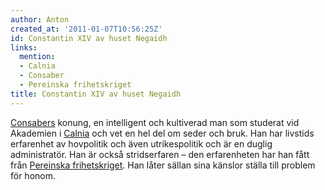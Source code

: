 ```yaml
---
author: Anton
created_at: '2011-01-07T10:56:25Z'
id: Constantin XIV av huset Negaidh
links:
  mention:
  - Calnia
  - Consaber
  - Pereinska frihetskriget
title: Constantin XIV av huset Negaidh
---
```


[Consabers] konung, en intelligent och kultiverad man som studerat vid Akademien i [Calnia] och vet
en hel del om seder och bruk. Han har livstids erfarenhet av hovpolitik och även utrikespolitik och
är en duglig administratör. Han är också stridserfaren – den erfarenheten har han fått från
[Pereinska frihetskriget]. Han låter sällan sina känslor ställa till problem för honom.

  [Consabers]: Consaber
  [Calnia]: Calnia
  [Pereinska frihetskriget]: Pereinska_frihetskriget
